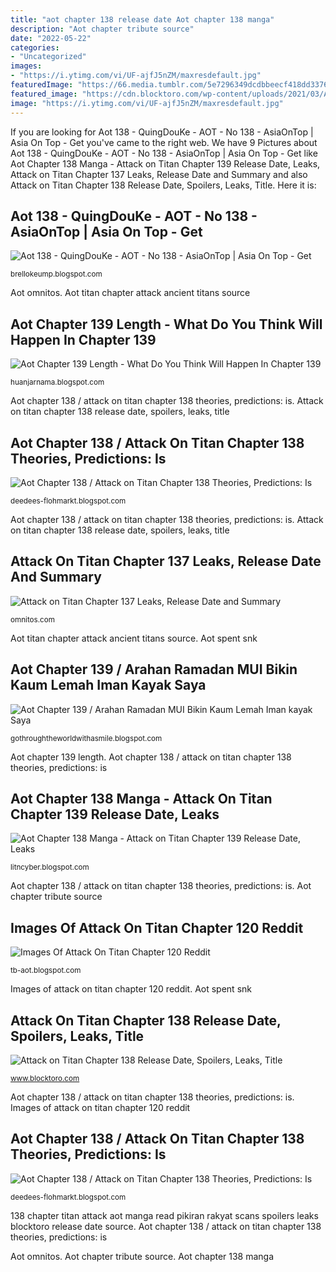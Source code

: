 ```yaml
---
title: "aot chapter 138 release date Aot chapter 138 manga"
description: "Aot chapter tribute source"
date: "2022-05-22"
categories:
- "Uncategorized"
images:
- "https://i.ytimg.com/vi/UF-ajfJ5nZM/maxresdefault.jpg"
featuredImage: "https://66.media.tumblr.com/5e7296349dcdbbeecf418dd3376b418b/f8cd3e771ba8b915-41/s540x810/5b5a3a4359f054e37f1a8da055dce4562854fdf0.png"
featured_image: "https://cdn.blocktoro.com/wp-content/uploads/2021/03/Attack-on-Titan-Chapter-138-Release-Date-and-Read-Manga-Online--1024x576.jpg"
image: "https://i.ytimg.com/vi/UF-ajfJ5nZM/maxresdefault.jpg"
---
```


If you are looking for Aot 138 - QuingDouKe - AOT - No 138 - AsiaOnTop | Asia On Top - Get you've came to the right web. We have 9 Pictures about Aot 138 - QuingDouKe - AOT - No 138 - AsiaOnTop | Asia On Top - Get like Aot Chapter 138 Manga - Attack on Titan Chapter 139 Release Date, Leaks, Attack on Titan Chapter 137 Leaks, Release Date and Summary and also Attack on Titan Chapter 138 Release Date, Spoilers, Leaks, Title. Here it is:

## Aot 138 - QuingDouKe - AOT - No 138 - AsiaOnTop | Asia On Top - Get

![Aot 138 - QuingDouKe - AOT - No 138 - AsiaOnTop | Asia On Top - Get](https://i.ytimg.com/vi/5rEYBSQvdLU/maxresdefault.jpg "Aot spent snk")

<small>brellokeump.blogspot.com</small>

Aot omnitos. Aot titan chapter attack ancient titans source

## Aot Chapter 139 Length - What Do You Think Will Happen In Chapter 139

![Aot Chapter 139 Length - What Do You Think Will Happen In Chapter 139](https://thereviewmonster.files.wordpress.com/2021/03/2021-03-03-1-e1614767856866.png?w=1100 "Aot titan chapter attack ancient titans source")

<small>huanjarnama.blogspot.com</small>

Aot chapter 138 / attack on titan chapter 138 theories, predictions: is. Attack on titan chapter 138 release date, spoilers, leaks, title

## Aot Chapter 138 / Attack On Titan Chapter 138 Theories, Predictions: Is

![Aot Chapter 138 / Attack on Titan Chapter 138 Theories, Predictions: Is](https://i.ytimg.com/vi/RMaMht3e44c/maxresdefault.jpg "Aot omnitos")

<small>deedees-flohmarkt.blogspot.com</small>

Aot chapter 138 / attack on titan chapter 138 theories, predictions: is. Attack on titan chapter 138 release date, spoilers, leaks, title

## Attack On Titan Chapter 137 Leaks, Release Date And Summary

![Attack on Titan Chapter 137 Leaks, Release Date and Summary](https://omnitos.com/wp-content/uploads/2021/02/attack-on-titan-chapter-137-manga-1255168-1280x0-1-804x420.jpeg "Images of attack on titan chapter 120 reddit")

<small>omnitos.com</small>

Aot titan chapter attack ancient titans source. Aot spent snk

## Aot Chapter 139 / Arahan Ramadan MUI Bikin Kaum Lemah Iman Kayak Saya

![Aot Chapter 139 / Arahan Ramadan MUI Bikin Kaum Lemah Iman kayak Saya](https://66.media.tumblr.com/5e7296349dcdbbeecf418dd3376b418b/f8cd3e771ba8b915-41/s540x810/5b5a3a4359f054e37f1a8da055dce4562854fdf0.png "138 chapter titan attack aot manga read pikiran rakyat scans spoilers leaks blocktoro release date source")

<small>gothroughtheworldwithasmile.blogspot.com</small>

Aot chapter 139 length. Aot chapter 138 / attack on titan chapter 138 theories, predictions: is

## Aot Chapter 138 Manga - Attack On Titan Chapter 139 Release Date, Leaks

![Aot Chapter 138 Manga - Attack on Titan Chapter 139 Release Date, Leaks](https://assets.pikiran-rakyat.com/crop/0x0:0x0/x/photo/2021/03/03/4083848036.jpg "Attack on titan chapter 137 leaks, release date and summary")

<small>litncyber.blogspot.com</small>

Aot chapter 138 / attack on titan chapter 138 theories, predictions: is. Aot chapter tribute source

## Images Of Attack On Titan Chapter 120 Reddit

![Images Of Attack On Titan Chapter 120 Reddit](https://i.redd.it/8z6s3gmqend31.jpg "Aot chapter 139 length")

<small>tb-aot.blogspot.com</small>

Images of attack on titan chapter 120 reddit. Aot spent snk

## Attack On Titan Chapter 138 Release Date, Spoilers, Leaks, Title

![Attack on Titan Chapter 138 Release Date, Spoilers, Leaks, Title](https://cdn.blocktoro.com/wp-content/uploads/2021/03/Attack-on-Titan-Chapter-138-Release-Date-and-Read-Manga-Online--1024x576.jpg "Images of attack on titan chapter 120 reddit")

<small>www.blocktoro.com</small>

Aot chapter 138 / attack on titan chapter 138 theories, predictions: is. Images of attack on titan chapter 120 reddit

## Aot Chapter 138 / Attack On Titan Chapter 138 Theories, Predictions: Is

![Aot Chapter 138 / Attack on Titan Chapter 138 Theories, Predictions: Is](https://i.ytimg.com/vi/UF-ajfJ5nZM/maxresdefault.jpg "Attack on titan chapter 137 leaks, release date and summary")

<small>deedees-flohmarkt.blogspot.com</small>

138 chapter titan attack aot manga read pikiran rakyat scans spoilers leaks blocktoro release date source. Aot chapter 138 / attack on titan chapter 138 theories, predictions: is

Aot omnitos. Aot chapter tribute source. Aot chapter 138 manga
